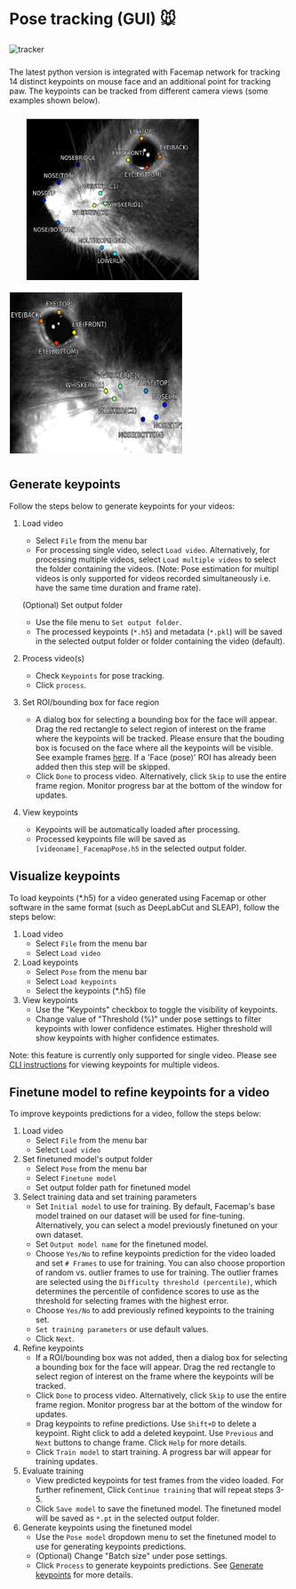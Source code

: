 # Pose tracking **(GUI)** :mouse:

<img src="../figs/tracker.gif" width="100%" height="500" title="Tracker" alt="tracker" algin="middle" vspace = "10">

The latest python version is integrated with Facemap network for tracking 14 distinct keypoints on mouse face and an additional point for tracking paw. The keypoints can be tracked from different camera views (some examples shown below). 

<p float="middle">
<img src="../figs/mouse_face1_keypoints.png"  width="310" height="290" title="View 1" alt="view1" align="left" vspace = "10" hspace="30" style="border: 0.5px solid white"  />
<img src="../figs/mouse_face0_keypoints.png" width="310" height="290" title="View 2" alt="view2" algin="right" vspace = "10" style="border: 0.5px solid white">
</p>

## Generate keypoints

Follow the steps below to generate keypoints for your videos:

1. Load video 
    - Select `File` from the menu bar
    - For processing single video, select `Load video`. Alternatively, for processing multiple videos, select `Load multiple videos` to select the folder containing the videos. (Note: Pose estimation for multipl videos is only supported for videos recorded simultaneously i.e. have the same time duration and frame rate).

    (Optional) Set output folder
    - Use the file menu to `Set output folder`. 
    - The processed keypoints (`*.h5`) and metadata (`*.pkl`) will be saved in the selected output folder or folder containing the video (default).
2. Process video(s)
    - Check `Keypoints` for pose tracking.
    - Click `process`.
3. Set ROI/bounding box for face region
    - A dialog box for selecting a bounding box for the face will appear. Drag the red rectangle to select region of interest on the frame where the keypoints will be tracked. Please ensure that the bouding box is focused on the face where all the keypoints will be visible. See example frames [here](figs/mouse_views.png). If a 'Face (pose)' ROI has already been added then this step will be skipped.
    - Click `Done` to process video. Alternatively, click `Skip` to use the entire frame region. Monitor progress bar at the bottom of the window for updates.
4. View keypoints
    - Keypoints will be automatically loaded after processing.
    - Processed keypoints file will be saved as `[videoname]_FacemapPose.h5` in the selected output folder. 

## Visualize keypoints

To load keypoints (*.h5) for a video generated using Facemap or other software in the same format (such as DeepLabCut and SLEAP), follow the steps below:

1. Load video 
    - Select `File` from the menu bar
    - Select `Load video`
2. Load keypoints
    - Select `Pose` from the menu bar
    - Select `Load keypoints`
    - Select the keypoints (*.h5) file 
3. View keypoints
    - Use the "Keypoints" checkbox to toggle the visibility of keypoints. 
    - Change value of "Threshold (%)" under pose settings to filter keypoints with lower confidence estimates. Higher threshold will show keypoints with higher confidence estimates.

Note: this feature is currently only supported for single video. Please see [CLI instructions](pose_tracking_cli_tutorial.md) for viewing keypoints for multiple videos.

## Finetune model to refine keypoints for a video

To improve keypoints predictions for a video, follow the steps below:

1. Load video 
    - Select `File` from the menu bar
    - Select `Load video`
2. Set finetuned model's output folder
    - Select `Pose` from the menu bar
    - Select `Finetune model`
    - Set output folder path for finetuned model
3. Select training data and set training parameters
    - Set `Initial model` to use for training. By default, Facemap's base model trained on our dataset will be used for fine-tuning. Alternatively, you can select a model previously finetuned on your own dataset.
    - Set `Output model name` for the finetuned model.
    - Choose `Yes/No` to refine keypoints prediction for the video loaded and set `# Frames` to use for training. You can also choose proportion of random vs. outlier frames to use for training. The outlier frames are selected using the `Difficulty threshold (percentile)`, which determines the percentile of confidence scores to use as the threshold for selecting frames with the highest error.
    - Choose `Yes/No` to add previously refined keypoints to the  training set.
    - `Set training parameters` or use default values.
    - Click `Next`.
4. Refine keypoints 
    - If a ROI/bounding box was not added, then a dialog box for selecting a bounding box for the face will appear. Drag the red rectangle to select region of interest on the frame where the keypoints will be tracked.
    - Click `Done` to process video. Alternatively, click `Skip` to use the entire frame region. Monitor progress bar at the bottom of the window for updates.
    - Drag keypoints to refine predictions. Use `Shift+D` to delete a keypoint. Right click to add a deleted keypoint. Use `Previous` and `Next` buttons to change frame. Click `Help` for more details.
    - Click `Train model` to start training. A progress bar will appear for training updates.
5. Evaluate training
    - View predicted keypoints for test frames from the video loaded. For further refinement, Click `Continue training` that will repeat steps 3-5. 
    - Click `Save model` to save the finetuned model. The finetuned model will be saved as `*.pt` in the selected output folder.
6. Generate keypoints using the finetuned model
    - Use the `Pose model` dropdown menu to set the finetuned model to use for generating keypoints predictions.
    - (Optional) Change "Batch size" under pose settings.
    - Click `Process` to generate keypoints predictions. See [Generate keypoints](#generate-keypoints) for more details.

## 